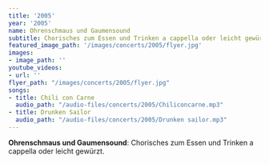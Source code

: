 ```yaml
---
title: '2005'
year: '2005'
name: Ohrenschmaus und Gaumensound
subtitle: Chorisches zum Essen und Trinken a cappella oder leicht gewürzt.
featured_image_path: '/images/concerts/2005/flyer.jpg'
images:
- image_path: ''
youtube_videos:
- url: ''
flyer_path: "/images/concerts/2005/flyer.jpg"
songs:
- title: Chili con Carne
  audio_path: "/audio-files/concerts/2005/Chiliconcarne.mp3"
- title: Drunken Sailor
  audio_path: "/audio-files/concerts/2005/Drunken sailor.mp3"
---
```


**Ohrenschmaus und Gaumensound**: Chorisches zum Essen und Trinken a cappella oder leicht gew&uuml;rzt.